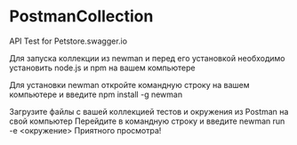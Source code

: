 # PostmanCollection
API Test for Petstore.swagger.io

Для запуска коллекции из newman и перед его установкой необходимо установить node.js и npm на вашем компьютере


Для установки newman откройте командную строку на вашем компьютере и введите 
npm install -g newman

Загрузите файлы c вашей коллекцией тестов и окружения из Postman на свой компьютер
Перейдите в командную строку и введите newman run  <collectionname> -e <окружение>
Приятного просмотра!
